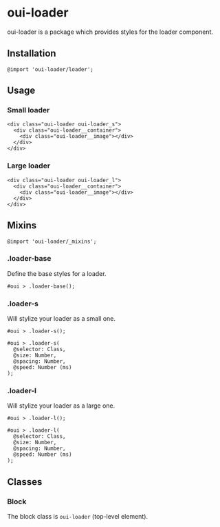 # oui-loader

<component-status cx-design="partial" ux="rc"></component-status>

oui-loader is a package which provides styles for the loader component.

## Installation

```less
@import 'oui-loader/loader';
```

## Usage

### Small loader

```html:preview
<div class="oui-loader oui-loader_s">
  <div class="oui-loader__container">
    <div class="oui-loader__image"></div>
  </div>
</div>
```

### Large loader

```html:preview
<div class="oui-loader oui-loader_l">
  <div class="oui-loader__container">
    <div class="oui-loader__image"></div>
  </div>
</div>
```

## Mixins

```less
@import 'oui-loader/_mixins';
```

### .loader-base

Define the base styles for a loader.

```less
#oui > .loader-base();
```

### .loader-s

Will stylize your loader as a small one.

```less
#oui > .loader-s();
```

```less
#oui > .loader-s(
  @selector: Class,
  @size: Number,
  @spacing: Number,
  @speed: Number (ms)
);
```

### .loader-l

Will stylize your loader as a large one.

```less
#oui > .loader-l();
```

```less
#oui > .loader-l(
  @selector: Class,
  @size: Number,
  @spacing: Number,
  @speed: Number (ms)
);
```

## Classes

### Block

The block class is `oui-loader` (top-level element).
